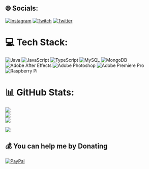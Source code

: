 ## 🌐 Socials:
[![Instagram](https://img.shields.io/badge/Instagram-%23E4405F.svg?logo=Instagram&logoColor=white)](https://instagram.com/remadisson) [![Twitch](https://img.shields.io/badge/Twitch-%239146FF.svg?logo=Twitch&logoColor=white)](https://twitch.tv/remadisson) [![Twitter](https://img.shields.io/badge/Twitter-%231DA1F2.svg?logo=Twitter&logoColor=white)](https://twitter.com/remadisson) 

# 💻 Tech Stack:
![Java](https://img.shields.io/badge/java-%23ED8B00.svg?style=for-the-badge&logo=java&logoColor=white) ![JavaScript](https://img.shields.io/badge/javascript-%23323330.svg?style=for-the-badge&logo=javascript&logoColor=%23F7DF1E) ![TypeScript](https://img.shields.io/badge/typescript-%23007ACC.svg?style=for-the-badge&logo=typescript&logoColor=white) ![MySQL](https://img.shields.io/badge/mysql-%2300f.svg?style=for-the-badge&logo=mysql&logoColor=white) ![MongoDB](https://img.shields.io/badge/MongoDB-%234ea94b.svg?style=for-the-badge&logo=mongodb&logoColor=white) ![Adobe After Effects](https://img.shields.io/badge/Adobe%20After%20Effects-9999FF.svg?style=for-the-badge&logo=Adobe%20After%20Effects&logoColor=white) ![Adobe Photoshop](https://img.shields.io/badge/adobephotoshop-%2331A8FF.svg?style=for-the-badge&logo=adobephotoshop&logoColor=white) ![Adobe Premiere Pro](https://img.shields.io/badge/Adobe%20Premiere%20Pro-9999FF.svg?style=for-the-badge&logo=Adobe%20Premiere%20Pro&logoColor=white) ![Raspberry Pi](https://img.shields.io/badge/-RaspberryPi-C51A4A?style=for-the-badge&logo=Raspberry-Pi)
# 📊 GitHub Stats:
![](https://github-readme-stats.vercel.app/api?username=remadisson&theme=dark&hide_border=false&include_all_commits=true&count_private=true)<br/>
![](https://github-readme-streak-stats.herokuapp.com/?user=remadisson&theme=dark&hide_border=false)<br/>
![](https://github-readme-stats.vercel.app/api/top-langs/?username=remadisson&theme=dark&hide_border=false&include_all_commits=true&count_private=true&layout=compact)

[![](https://visitcount.itsvg.in/api?id=remadisson&icon=0&color=0)](https://visitcount.itsvg.in)

  ## 💰 You can help me by Donating
  [![PayPal](https://img.shields.io/badge/PayPal-00457C?style=for-the-badge&logo=paypal&logoColor=white)](https://paypal.me/macloers) 

  <!-- Proudly created with GPRM ( https://gprm.itsvg.in ) -->
  
